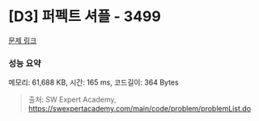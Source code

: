 # [D3] 퍼펙트 셔플 - 3499 

[문제 링크](https://swexpertacademy.com/main/code/problem/problemDetail.do?contestProbId=AWGsRbk6AQIDFAVW) 

### 성능 요약

메모리: 61,688 KB, 시간: 165 ms, 코드길이: 364 Bytes



> 출처: SW Expert Academy, https://swexpertacademy.com/main/code/problem/problemList.do